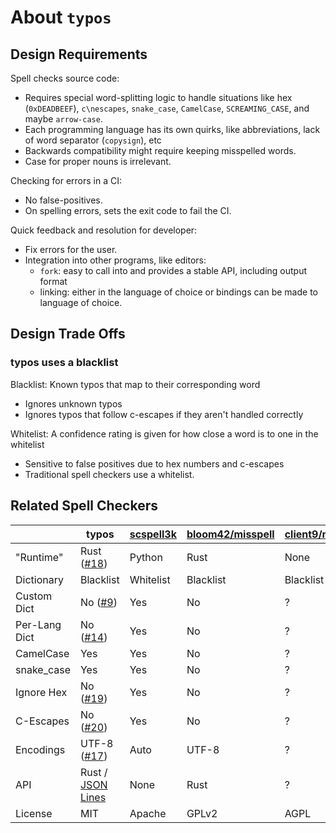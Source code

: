 # About `typos`

## Design Requirements

Spell checks source code:
- Requires special word-splitting logic to handle situations like hex (`0xDEADBEEF`), `c\nescapes`, `snake_case`, `CamelCase`, `SCREAMING_CASE`, and maybe `arrow-case`.
- Each programming language has its own quirks, like abbreviations, lack of word separator (`copysign`), etc
- Backwards compatibility might require keeping misspelled words.
- Case for proper nouns is irrelevant.

Checking for errors in a CI:
- No false-positives.
- On spelling errors, sets the exit code to fail the CI.

Quick feedback and resolution for developer:
- Fix errors for the user.
- Integration into other programs, like editors:
  - `fork`: easy to call into and provides a stable API, including output format
  - linking: either in the language of choice or bindings can be made to language of choice.

## Design Trade Offs

### typos uses a blacklist

Blacklist: Known typos that map to their corresponding word
- Ignores unknown typos
- Ignores typos that follow c-escapes if they aren't handled correctly

Whitelist: A confidence rating is given for how close a word is to one in the whitelist
- Sensitive to false positives due to hex numbers and c-escapes
- Traditional spell checkers use a whitelist.

## Related Spell Checkers

|               | typos                 | [scspell3k] | [bloom42/misspell][misspell-rs] | [client9/misspell][misspell-go] |
|---------------|-----------------------|-------------|---------------------------------|---------------------------------|
| "Runtime"     | Rust ([#18][def-18])  | Python      | Rust                            | None                            |
| Dictionary    | Blacklist             | Whitelist   | Blacklist                       | Blacklist                       |
| Custom Dict   | No ([#9][def-9])      | Yes         | No                              | ?                               |
| Per-Lang Dict | No ([#14][def-14])    | Yes         | No                              | ?                               |
| CamelCase     | Yes                   | Yes         | No                              | ?                               |
| snake_case    | Yes                   | Yes         | No                              | ?                               |
| Ignore Hex    | No ([#19][def-19])    | Yes         | No                              | ?                               |
| C-Escapes     | No ([#20][def-3])     | Yes         | No                              | ?                               |
| Encodings     | UTF-8 ([#17][def-17]) | Auto        | UTF-8                           | ?                               |
| API           | Rust / [JSON Lines]   | None        | Rust                            | ?                               |
| License       | MIT | Apache          | GPLv2       | AGPL                            | MIT                             |

[JSON Lines]: http://jsonlines.org/
[scspell3k]: https://github.com/myint/scspell
[misspell-rs]: https://gitlab.com/bloom42/misspell
[misspell-go]: https://github.com/client9/misspell
[def-9]: https://github.com/epage/typos/issues/9
[def-14]: https://github.com/epage/typos/issues/14
[def-17]: https://github.com/epage/typos/issues/17
[def-18]: https://github.com/epage/typos/issues/18
[def-19]: https://github.com/epage/typos/issues/19
[def-3]: https://github.com/epage/typos/issues/3

